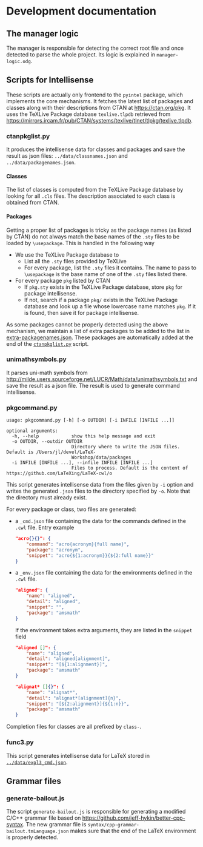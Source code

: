 # Development documentation

## The manager logic

The manager is responsible for detecting the correct root file and once detected to parse the whole project. Its logic is explained in `manager-logic.odg`.

## Scripts for Intellisense

These scripts are actually only frontend to the `pyintel` package, which implements the core mechanisms. It fetches the latest list of packages and classes along with their descriptions from CTAN at https://ctan.org/pkg. It uses the TeXLive Package database `texlive.tlpdb` retrieved from https://mirrors.ircam.fr/pub/CTAN/systems/texlive/tlnet/tlpkg/texlive.tlpdb.

### ctanpkglist.py

It produces the intellisense data for classes and packages and save the result as json files: `../data/classnames.json` and `../data/packagenames.json`.

#### Classes

The list of classes is computed from the TeXLive Package database by looking for all `.cls` files. The description associated to each class is obtained from CTAN.

#### Packages

Getting a proper list of packages is tricky as the package names (as listed by CTAN) do not always match the base names of the `.sty` files to be loaded by `\usepackage`. This is handled in the following way

- We use the TeXLive Package database to
  - List all the `.sty` files provided by TeXLive
  - For every package, list the `.sty` files it contains. The name to pass to `\usepackage` is the base name of one of the `.sty` files listed there.
- For every package `pkg` listed by CTAN
  - If `pkg.sty` exists in the TeXLive Package database, store `pkg` for package intellisense.
  - If not, search if a package `pkg/` exists in the TeXLive Package database and look up a file whose lowercase name matches `pkg`. If it is found, then save it for package intellisense.

As some packages cannot be properly detected using the above mechanism, we maintain a list of extra packages to be added to the list in [extra-packagenames.json](extra-packagenames.json). These packages are automatically added at the end of the [`ctanpkglist.py`](dev/ctanpkglist.py) script.

### unimathsymbols.py

It parses uni-math symbols from http://milde.users.sourceforge.net/LUCR/Math/data/unimathsymbols.txt and save the result as a json file. The result is used to generate command intellisense.

### pkgcommand.py

```
usage: pkgcommand.py [-h] [-o OUTDIR] [-i INFILE [INFILE ...]]

optional arguments:
  -h, --help            show this help message and exit
  -o OUTDIR, --outdir OUTDIR
                        Directory where to write the JSON files. Default is /Users/jl/devel/LaTeX-
                        Workshop/data/packages
  -i INFILE [INFILE ...], --infile INFILE [INFILE ...]
                        Files to process. Default is the content of https://github.com/LaTeXing/LaTeX-cwl/o
```

This script generates intellisense data from the files given by `-i` option and writes the generated `.json` files to the directory specified by `-o`. Note that the directory must already exist.

For every package or class, two files are generated:

- a `_cmd.json` file containing the data for the commands defined in the `.cwl` file. Entry example

    ```json
    "acro{}{}": {
        "command": "acro{acronym}{full name}",
        "package": "acronym",
        "snippet": "acro{${1:acronym}}{${2:full name}}"
    }
    ```

- a `_env.json` file containing the data for the environments defined in the `.cwl` file.

    ```json
    "aligned": {
        "name": "aligned",
        "detail": "aligned",
        "snippet": "",
        "package": "amsmath"
    }
    ```

    If the environment takes extra arguments, they are listed in the `snippet` field

    ```json
    "aligned []": {
        "name": "aligned",
        "detail": "aligned[alignment]",
        "snippet": "[${1:alignment}]",
        "package": "amsmath"
   }

    "alignat* []{}": {
        "name": "alignat*",
        "detail": "alignat*[alignment]{n}",
        "snippet": "[${2:alignment}]{${1:n}}",
        "package": "amsmath"
    }
   ```

Completion files for classes are all prefixed by `class-`.

### func3.py

This script generates intellisense data for LaTeX stored in [`../data/expl3_cmd.json`](../data/expl3_cmd.json).

## Grammar files

### generate-bailout.js

The script `generate-bailout.js` is responsible for generating a modified C/C++ grammar file based on https://github.com/jeff-hykin/better-cpp-syntax. The new grammar file is `syntax/cpp-grammar-bailout.tmLanguage.json` makes sure that the end of the LaTeX environment is properly detected.
